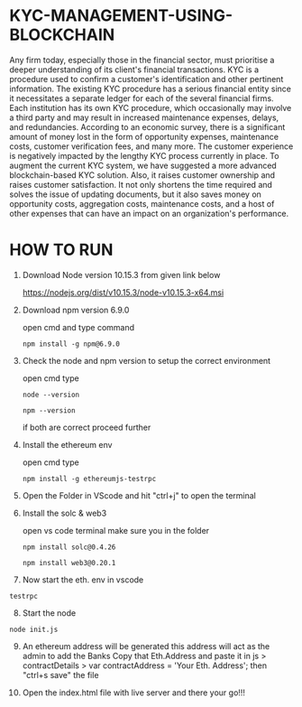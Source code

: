 # KYC-MANAGEMENT-USING-BLOCKCHAIN

Any firm today, especially those in the financial sector, must prioritise a deeper understanding of its client's financial transactions. KYC is a procedure used to confirm a customer's identification and other pertinent information. The existing KYC procedure has a serious financial entity since it necessitates a separate ledger for each of the several financial firms.
Each institution has its own KYC procedure, which occasionally may involve a third party and may result in increased maintenance expenses, delays, and redundancies. According to an economic survey, there is a significant amount of money lost in the form of opportunity expenses, maintenance costs, customer verification fees, and many more. The customer experience is negatively impacted by the lengthy KYC process currently in place. To augment the current KYC system, we have suggested a more advanced blockchain-based KYC solution.
Also, it raises customer ownership and raises customer satisfaction. It not only shortens the time required and solves the issue of updating documents, but it also saves money on opportunity costs, aggregation costs, maintenance costs, and a host of other expenses that can have an impact on an organization's performance.

# HOW TO RUN 

1. Download Node version 10.15.3 from given link below

   https://nodejs.org/dist/v10.15.3/node-v10.15.3-x64.msi

2. Download npm version 6.9.0 

   open cmd and type command
   ```
   npm install -g npm@6.9.0
   ```

3. Check the node and npm version to setup the correct environment 

   open cmd type
   ```
   node --version 
   ```
   ```
   npm --version 
   ```
   if both are correct proceed further
   
4. Install the ethereum env 

   open cmd type 
   ```
   npm install -g ethereumjs-testrpc
   ```
   
5. Open the Folder in VScode and hit "ctrl+j" to open the terminal 

6. Install the solc & web3 

   open vs code terminal make sure you in the folder 
   
   ```
   npm install solc@0.4.26
   ```
   ``` 
   npm install web3@0.20.1
   ```
   
 7. Now start the eth. env in vscode
 
  ```
  testrpc
  ```
  
 8. Start the node 
 
   ```
   node init.js
   ```
   
 9. An ethereum address will be generated this address will act as the admin to add the Banks Copy that Eth.Address and paste it in 
 js > contractDetails > var contractAddress = 'Your Eth. Address'; then "ctrl+s save" the file
 
 10. Open the index.html file with live server and there your go!!!
  
 
